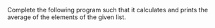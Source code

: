 Complete the following program such that it calculates and prints the average of the elements of the given list.
